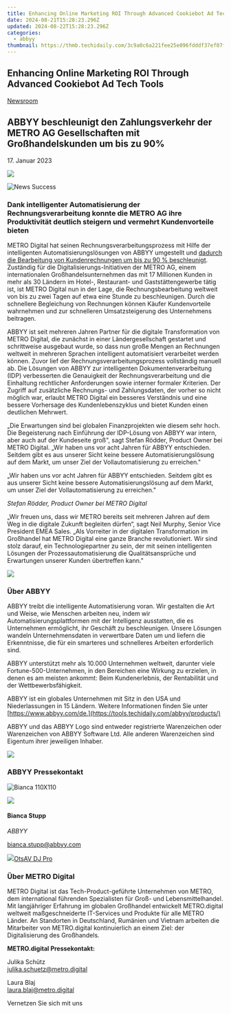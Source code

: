 ```yaml
---
title: Enhancing Online Marketing ROI Through Advanced Cookiebot Ad Tech Tools
date: 2024-08-21T15:28:23.296Z
updated: 2024-08-22T15:28:23.296Z
categories:
  - abbyy
thumbnail: https://thmb.techidaily.com/3c9a0c6a221fee25e096fdddf37ef07f9a19a2323a0faabfa25ea26bfdcf4c13.jpg
---
```


## Enhancing Online Marketing ROI Through Advanced Cookiebot Ad Tech Tools

[Newsroom](https://tools.techidaily.com/abbyy/products/)

## ABBYY beschleunigt den Zahlungsverkehr der METRO AG Gesellschaften mit Großhandelskunden um bis zu 90%

17\. Januar 2023

![](https://content.abbyy.com/-/media/project/abbyy/abbyy/branchtemplates/shutterstock_1272462163_1296-x-729.jpg?h=729&iar=0&w=1296)

![News Success](https://static1.abbyy.com/abbyycommedia/33677/news-success.jpg) 

### **Dank intelligenter Automatisierung der Rechnungsverarbeitung konnte die METRO AG ihre Produktivität deutlich steigern und vermehrt Kundenvorteile bieten**

METRO Digital hat seinen Rechnungsverarbeitungsprozess mit Hilfe der intelligenten Automatisierungslösungen von ABBYY umgestellt und [dadurch die Bearbeitung von Kundenrechnungen um bis zu 90 % beschleunigt](https://tools.techidaily.com/abbyy/products/). Zuständig für die Digitalisierungs-Initiativen der METRO AG, einem internationalen Großhandelsunternehmen das mit 17 Millionen Kunden in mehr als 30 Ländern im Hotel-, Restaurant- und Gaststättengewerbe tätig ist, ist METRO Digital nun in der Lage, die Rechnungsbearbeitung weltweit von bis zu zwei Tagen auf etwa eine Stunde zu beschleunigen. Durch die schnellere Begleichung von Rechnungen können Käufer Kundenvorteile wahrnehmen und zur schnelleren Umsatzsteigerung des Unternehmens beitragen.

ABBYY ist seit mehreren Jahren Partner für die digitale Transformation von METRO Digital, die zunächst in einer Ländergesellschaft gestartet und schrittweise ausgebaut wurde, so dass nun große Mengen an Rechnungen weltweit in mehreren Sprachen intelligent automatisiert verarbeitet werden können. Zuvor lief der Rechnungsverarbeitungsprozess vollständig manuell ab. Die Lösungen von ABBYY zur intelligenten Dokumentenverarbeitung (IDP) verbesserten die Genauigkeit der Rechnungsverarbeitung und die Einhaltung rechtlicher Anforderungen sowie interner formaler Kriterien. Der Zugriff auf zusätzliche Rechnungs- und Zahlungsdaten, der vorher so nicht möglich war, erlaubt METRO Digital ein besseres Verständnis und eine bessere Vorhersage des Kundenlebenszyklus und bietet Kunden einen deutlichen Mehrwert.

„Die Erwartungen sind bei globalen Finanzprojekten wie diesem sehr hoch. Die Begeisterung nach Einführung der IDP-Lösung von ABBYY war intern, aber auch auf der Kundeseite groß", sagt Stefan Rödder, Product Owner bei METRO Digital. „Wir haben uns vor acht Jahren für ABBYY entschieden. Seitdem gibt es aus unserer Sicht keine bessere Automatisierungslösung auf dem Markt, um unser Ziel der Vollautomatisierung zu erreichen."

„Wir haben uns vor acht Jahren für ABBYY entschieden. Seitdem gibt es aus unserer Sicht keine bessere Automatisierungslösung auf dem Markt, um unser Ziel der Vollautomatisierung zu erreichen."

_Stefan Rödder, Product Owner bei METRO Digital_

„Wir freuen uns, dass wir METRO bereits seit mehreren Jahren auf dem Weg in die digitale Zukunft begleiten dürfen“, sagt Neil Murphy, Senior Vice President EMEA Sales. „Als Vorreiter in der digitalen Transformation im Großhandel hat METRO Digital eine ganze Branche revolutioniert. Wir sind stolz darauf, ein Technologiepartner zu sein, der mit seinen intelligenten Lösungen der Prozessautomatisierung die Qualitätsansprüche und Erwartungen unserer Kunden übertreffen kann."

<!-- affiliate ads begin -->
<a href="https://shop.incomedia.eu/order/checkout.php?PRODS=14095146&QTY=1&AFFILIATE=108875&CART=1"><img src="https://secure.2checkout.com/images/merchant/8b6cc3ee5ec407721ce3bf5ff4c0f56b/PRO_BUY_728x90-EN.jpg" border="0"></a>
<!-- affiliate ads end -->
### Über ABBYY

ABBYY treibt die intelligente Automatisierung voran. Wir gestalten die Art und Weise, wie Menschen arbeiten neu, indem wir Automatisierungsplattformen mit der Intelligenz ausstatten, die es Unternehmen ermöglicht, ihr Geschäft zu beschleunigen. Unsere Lösungen wandeln Unternehmensdaten in verwertbare Daten um und liefern die Erkenntnisse, die für ein smarteres und schnelleres Arbeiten erforderlich sind.

ABBYY unterstützt mehr als 10.000 Unternehmen weltweit, darunter viele Fortune-500-Unternehmen, in den Bereichen eine Wirkung zu erzielen, in denen es am meisten ankommt: Beim Kundenerlebnis, der Rentabilität und der Wettbewerbsfähigkeit.

ABBYY ist ein globales Unternehmen mit Sitz in den USA und Niederlassungen in 15 Ländern. Weitere Informationen finden Sie unter [https://www.abbyy.com/de.](https://tools.techidaily.com/abbyy/products/)

ABBYY und das ABBYY Logo sind entweder registrierte Warenzeichen oder Warenzeichen von ABBYY Software Ltd. Alle anderen Warenzeichen sind Eigentum ihrer jeweiligen Inhaber. 

<!-- affiliate ads begin -->
<a href="https://store.massmailsoftware.com/order/checkout.php?PRODS=1300375&QTY=1&AFFILIATE=108875&CART=1"><img src="https://secure.avangate.com/images/merchant/dc87c13749315c7217cdc4ac692e704c/banera_for_partners-15_%281%29.jpg" border="0"></a>
<!-- affiliate ads end -->
### ABBYY Pressekontakt

![Bianca 110X110](https://static2.abbyy.com/abbyycommedia/36222/bianca-110x110.png)

<!-- affiliate ads begin -->
<a href="https://shop.systoolsgroup.com/affiliate.php?ACCOUNT=SYSTOOBY&AFFILIATE=108875&PATH=https%3A%2F%2Fwww.systoolsgroup.com%3FAFFILIATE%3D108875%26RESOURCE%3DSysTools%2BGmail%2BBackup"><img src="https://www.systoolsgroup.com/box/gmail-backup.png" border="0"></a>
<!-- affiliate ads end -->
#### Bianca Stupp

_ABBYY_

[bianca.stupp@abbyy.com](https://tools.techidaily.com/abbyy/products/) 

<!-- affiliate ads begin -->
<a href="https://otszone.ots7.com/order/checkout.php?PRODS=4713321&QTY=1&AFFILIATE=108875&CART=1"><img src="https://green.ots7.com/screenshots/OtsAV/OtsAVDJ1.90-300x188.jpg" border="0">OtsAV DJ Pro</a>
<!-- affiliate ads end -->
### Über METRO Digital

METRO Digital ist das Tech-Product-geführte Unternehmen von METRO, dem international führenden Spezialisten für Groß- und Lebensmittelhandel. Mit langjähriger Erfahrung im globalen Großhandel entwickelt METRO.digital weltweit maßgeschneiderte IT-Services und Produkte für alle METRO Länder. An Standorten in Deutschland, Rumänien und Vietnam arbeiten die Mitarbeiter von METRO.digital kontinuierlich an einem Ziel: der Digitalisierung des Großhandels.

**METRO.digital Pressekontakt:**

Julika Schütz  
[julika.schuetz@metro.digital](https://tools.techidaily.com/abbyy/products/)

Laura Blaj  
[laura.blaj@metro.digital](https://tools.techidaily.com/abbyy/products/)

Vernetzen Sie sich mit uns

<ins class="adsbygoogle"
     style="display:block"
     data-ad-format="autorelaxed"
     data-ad-client="ca-pub-7571918770474297"
     data-ad-slot="1223367746"></ins>



<ins class="adsbygoogle"
     style="display:block"
     data-ad-client="ca-pub-7571918770474297"
     data-ad-slot="8358498916"
     data-ad-format="auto"
     data-full-width-responsive="true"></ins>


